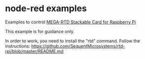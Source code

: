 # node-red examples

Examples to control [MEGA-RTD Stackable Card for Raspberry Pi](https://sequentmicrosystems.com/index.php?route=product/product&path=33&product_id=66)

This example is for guidance only.

In order to work, you need to install the "rtd" command. Follow the instructions: https://github.com/SequentMicrosystems/rtd-rpi/blob/master/README.md
